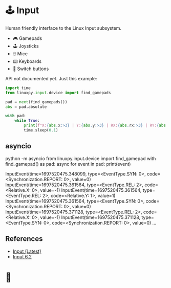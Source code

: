 # 🕹️ Input

Human friendly interface to the Linux Input subsystem.

* 🎮 Gamepads
* 🕹️ Joysticks
* 🖱️ Mice
* ⌨️ Keyboards
* 🔘 Switch buttons

API not documented yet. Just this example:

```python
import time
from linuxpy.input.device import find_gamepads

pad = next(find_gamepads())
abs = pad.absolute

with pad:
    while True:
	    print(f"X:{abs.x:>3} | Y:{abs.y:>3} | RX:{abs.rx:>3} | RY:{abs.ry:>3}", end="\r", flush=True)
	    time.sleep(0.1)
```

## asyncio

<div class="termy" data-ty-macos>
  <span data-ty="input" data-ty-prompt="$">python -m asyncio</span>
  <span data-ty="input" data-ty-prompt=">>>">from linuxpy.input.device import find_gamepad</span>
  <span data-ty="input" data-ty-prompt=">>>">with find_gamepad() as pad:</span>
  <span data-ty="input" data-ty-prompt="...">    async for event in pad:</span>
  <span data-ty="input" data-ty-prompt="...">        print(event)</span>

  <span data-ty data-ty-delay="200">InputEvent(time=1697520475.348099, type=&lt;EventType.SYN: 0>, code=&lt;Synchronization.REPORT: 0>, value=0)</span>
  <span data-ty data-ty-delay="200">InputEvent(time=1697520475.361564, type=&lt;EventType.REL: 2>, code=&lt;Relative.X: 0>, value=-1)</span>
  <span data-ty data-ty-delay="200">InputEvent(time=1697520475.361564, type=&lt;EventType.REL: 2>, code=&lt;Relative.Y: 1>, value=1)</span>
  <span data-ty data-ty-delay="200">InputEvent(time=1697520475.361564, type=&lt;EventType.SYN: 0>, code=&lt;Synchronization.REPORT: 0>, value=0)</span>
  <span data-ty data-ty-delay="200">InputEvent(time=1697520475.371128, type=&lt;EventType.REL: 2>, code=&lt;Relative.X: 0>, value=-1)</span>
  <span data-ty data-ty-delay="200">InputEvent(time=1697520475.371128, type=&lt;EventType.SYN: 0>, code=&lt;Synchronization.REPORT: 0>, value=0)</span>
  <span data-ty data-ty-delay="200">...</span>
</div>


## References

* [Input (Latest)](https://www.kernel.org/doc/html/latest/input/)
* [Input 6.2](https://www.kernel.org/doc/html/v6.2/input/)
# 🐧
